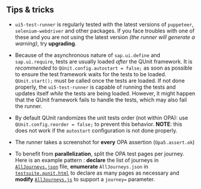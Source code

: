 ## Tips & tricks

* `ui5-test-runner` is regularly tested with the latest versions of `puppeteer`, `selenium-webdriver` and other packages. If you face troubles with one of these and you are not using the latest version *(the runner will generate a warning)*, try **upgrading**.

* Because of the asynchronous nature of `sap.ui.define` and `sap.ui.require`, tests are usually loaded *after* the QUnit framework. It is *recommended* to `QUnit.config.autostart = false;` as soon as possible to ensure the test framework waits for the tests to be loaded. `QUnit.start();` must be called once the tests are loaded. If not done properly, the `ui5-test-runner` is capable of running the tests and updates itself *while* the tests are being loaded. However, it might happen that the QUnit framework fails to handle the tests, which may also fail the runner.

* By default QUnit randomizes the unit tests order (not within OPA): use `QUnit.config.reorder = false;` to prevent this behavior. **NOTE**: this does not work if the `autostart` configuration is not done properly.

* The runner takes a screenshot for **every** OPA assertion (`Opa5.assert.ok`)

* To benefit from **parallelization**, split the OPA test pages per journey. Here is an example pattern : **declare** the list of journeys in [`AllJourneys.json`](https://github.com/ArnaudBuchholz/training-ui5con18-opa/blob/main/webapp/test/integration/AllJourneys.json) file, **enumerate** `AllJourneys.json` in [`testsuite.qunit.html`](https://github.com/ArnaudBuchholz/training-ui5con18-opa/blob/main/webapp/test/testsuite.qunit.html#L16) to declare as many pages as necessary and **modify** [`AllJourneys.js`](https://github.com/ArnaudBuchholz/training-ui5con18-opa/blob/main/webapp/test/integration/init.js#L22) to support a `journey=` parameter.
